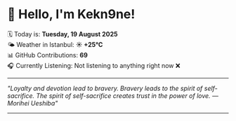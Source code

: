 # 👋 Hello, I'm Kekn9ne!

🗓️ Today is: **Tuesday, 19 August 2025**  
🌤️ Weather in Istanbul: **☀️   +25°C**  
📊 GitHub Contributions: **69**  
🎧 Currently Listening: Not listening to anything right now ❌

---

_"Loyalty and devotion lead to bravery. Bravery leads to the spirit of self-sacrifice. The spirit of self-sacrifice creates trust in the power of love. — *Morihei Ueshiba*"_

---
